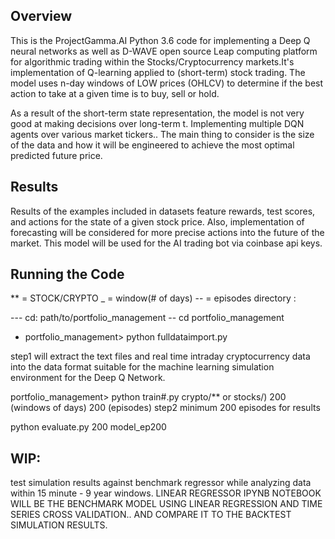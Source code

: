 ## Overview

This is the ProjectGamma.AI Python 3.6 code for implementing a Deep Q neural networks as well as D-WAVE open source Leap computing platform for algorithmic trading within the Stocks/Cryptocurrency markets.It's implementation of Q-learning applied to (short-term) stock trading. The model uses n-day windows of LOW prices (OHLCV) to determine if the best action to take at a given time is to buy, sell or hold.

As a result of the short-term state representation, the model is not very good at making decisions over long-term t. Implementing multiple DQN agents over various market tickers.. The main thing to consider is the size of the data and how it will be engineered to achieve the most optimal predicted future price.

## Results

Results of the examples included in datasets feature rewards, test scores, and actions for the state of a given stock price. Also, implementation of forecasting  will be considered for more precise actions into the future of the market. This model will be used for the AI trading bot via coinbase api keys.


## Running the Code
** = STOCK/CRYPTO
_ = window(# of days)
-- = episodes
directory :

--- cd: path/to/portfolio_management
-- cd portfolio_management
- portfolio_management> python fulldataimport.py

step1 will extract the text files and real time intraday cryptocurrency data into the data format suitable for the machine learning simulation environment for the Deep Q Network.

portfolio_management> python train#.py crypto/** or stocks/) 200 (windows of days) 200 (episodes)
step2 minimum 200 episodes for results

python evaluate.py  200  model_ep200

## WIP:
test simulation results against benchmark regressor while analyzing data within 15 minute - 9 year windows. LINEAR REGRESSOR IPYNB NOTEBOOK WILL BE THE BENCHMARK MODEL USING LINEAR REGRESSION AND TIME SERIES CROSS VALIDATION.. AND COMPARE IT TO THE BACKTEST SIMULATION RESULTS. 
